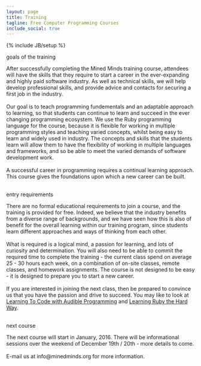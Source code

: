 ```yaml
---
layout: page
title: Training
tagline: Free Computer Programming Courses
include_social: true
---
```

{% include JB/setup %}

<section id="research" class="centered">
  <p class="section-title"><span>goals of the training</span></p>
  <p>After successfully completing the Mined Minds training course, attendees will have the skills that they require to start a career in the ever-expanding and highly paid software industry. As well as technical skills, we will help develop professional skills, and provide advice and contacts for securing a first job in the industry.<br><br>
    Our goal is to teach programming fundementals and an adaptable approach to learning, so that students can continue to learn and succeed in the ever changing programming ecosystem. We use the Ruby programming language for the course, because it is flexible for working in multiple programming styles and teaching varied concepts, whilst being easy to learn and widely used in industry. The concepts and skills that the students learn will allow them to have the flexibility of working in multiple languages and frameworks, and so be able to meet the varied demands of software development work.<br><br>
    A successful career in programming requires a continual learning approach. This course gives the foundations upon which a new career can be built.<br><br></p>
  <p class="section-title"><span>entry requirements</span></p>
    <p>There are no formal educational requirements to join a course, and the training is provided for free. Indeed, we believe that the industry benefits from a diverse range of backgrounds, and we have seen how this is also of benefit for the overall learning within our training program, since students learn different approaches and ways of thinking from each other.<br><br>
    What is required is a logical mind, a passion for learning, and lots of curiosity and determination. You will also need to be able to commit the required time to complete the training - the current class spend on average 25 - 30 hours each week, on a combination of on-site classes, remote classes, and homework assignments. The course is not designed to be easy - it is designed to prepare you to start a new career.<br><br>
    If you are interested in joining the next class, then be prepared to convince us that you have the passion and drive to succeed. You may like to look at <a href="http://jonathangraham.github.io/2015/08/13/Teaching%20Programming%20with%20SonicPi/">Learning To Code with Audible Programming</a> and <a href="http://learnrubythehardway.org/book/">Learning Ruby the Hard Way</a>.<br><br>
  <p class="section-title"><span>next course</span></p>
  <p>The next course will start in January, 2016. There will be informational sessions over the weekend of December 19th / 20th - more details to come.<br><br>
    E-mail us at info@minedminds.org for more information.<br><br></p>
</section>